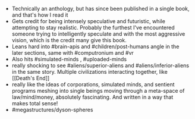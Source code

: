 
- Technically an anthology, but has since been published in a single book, and that's how I read it
- Gets credit for being intensely speculative and futuristic, while attempting to stay realistic. Probably the furthest I've encountered someone trying to intelligently speculate and with the most aggressive vision, which is the credit many give this book. 
- Leans hard into #brain-apis and #children/post-humans angle in the later sections, same with #computronium and #vr 
- Also hits #simulated-minds , #uploaded-minds 
- really shocking to see #aliens/superior-aliens and #aliens/inferior-aliens in the same story. Multiple civilizations interacting together, like [[Death's End]]
- really like the ideas of corporations, simulated minds, and sentient programs meshing into single beings moving through a meta-space of law/mind/money, absolutely fascinating. And written in a way that makes total sense!
- #megastructures/dyson-spheres 